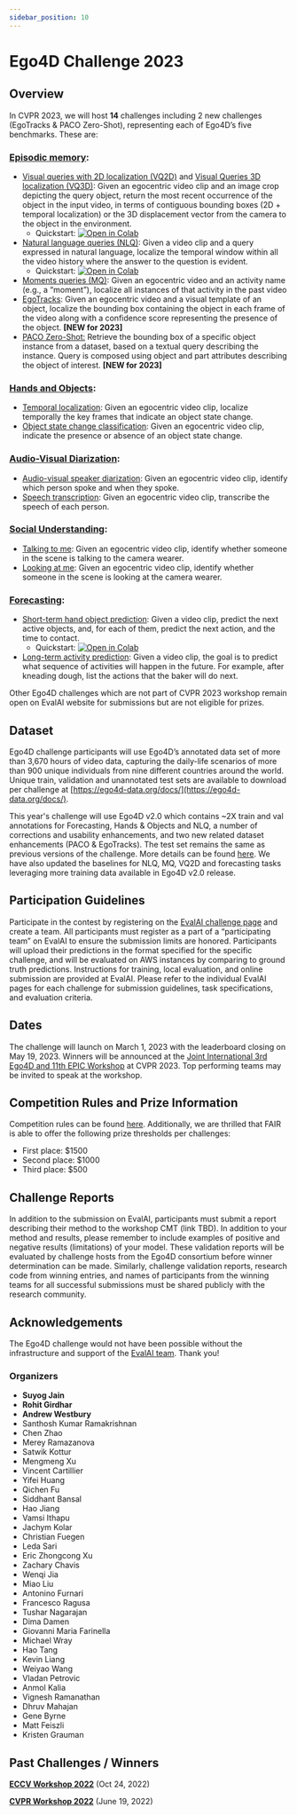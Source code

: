 ```yaml
---
sidebar_position: 10
---
```

# Ego4D Challenge 2023


## Overview


In CVPR 2023, we will host **14** challenges including 2 new challenges (EgoTracks & PACO Zero-Shot), representing each of Ego4D’s five benchmarks. These are:


### [Episodic memory](./benchmarks/episodic-memory.md):


* [Visual queries with 2D localization (VQ2D)](https://eval.ai/web/challenges/challenge-page/1843/overview) and [Visual Queries 3D localization (VQ3D)](https://eval.ai/web/challenges/challenge-page/1646/overview): Given an egocentric video clip and an image crop depicting the query object, return the most recent occurrence of the object in the input video, in terms of contiguous bounding boxes (2D + temporal localization) or the 3D displacement vector from the camera to the object in the environment. 
    * Quickstart: [![Open in Colab][Colab Badge]](https://colab.research.google.com/drive/1vtVOQzLarBCspQjH5RtHZ8qzH0VZxrmZ?usp=sharing)
* [Natural language queries (NLQ)](https://eval.ai/web/challenges/challenge-page/1629/overview): Given a video clip and a query expressed in natural language, localize the temporal window within all the video history where the answer to the question is evident.
    * Quickstart: [![Open in Colab][Colab Badge]](https://colab.research.google.com/drive/1S1LTplak-Fno3lMumCLoIfzYsx_TfNes?usp=sharing)
* [Moments queries (MQ)](https://eval.ai/web/challenges/challenge-page/1626/overview): Given an egocentric video and an activity name (e.g., a “moment”), localize all instances of that activity in the past video
* [EgoTracks](https://eval.ai/web/challenges/challenge-page/1969/overview): Given an egocentric video and a visual template of an object, localize the bounding box containing the object in each frame of the video along with a confidence score representing the presence of the object. **[NEW for 2023]**
* [PACO Zero-Shot:](https://eval.ai/web/challenges/challenge-page/1970/overview) Retrieve the bounding box of a specific object instance from a dataset, based on a textual query describing the instance. Query is composed using object and part attributes describing the object of interest. **[NEW for 2023]**
 

### [Hands and Objects](./benchmarks/hands-and-objects.md):


* [Temporal localization](https://eval.ai/web/challenges/challenge-page/1622/overview): Given an egocentric video clip, localize temporally the key frames that indicate an object state change.
* [Object state change classification](https://eval.ai/web/challenges/challenge-page/1627/overview): Given an egocentric video clip, indicate the presence or absence of an object state change.


### [Audio-Visual Diarization](./benchmarks/av-diarization.md):
* [Audio-visual speaker diarization](https://eval.ai/web/challenges/challenge-page/1640/overview): Given an egocentric video clip, identify which person spoke and when they spoke.
* [Speech transcription](https://eval.ai/web/challenges/challenge-page/1637/overview): Given an egocentric video clip, transcribe the speech of each person.


### [Social Understanding](./benchmarks/social.md):


* [Talking to me](https://eval.ai/web/challenges/challenge-page/1625/overview): Given an egocentric video clip, identify whether someone in the scene is talking to the camera wearer.
* [Looking at me](https://eval.ai/web/challenges/challenge-page/1624/overview): Given an egocentric video clip, identify whether someone in the scene is looking at the camera wearer.


### [Forecasting](./benchmarks/forecasting.md):


* [Short-term hand object prediction](https://eval.ai/web/challenges/challenge-page/1623/overview): Given a video clip, predict the next active objects, and, for each of them, predict the next action, and the time to contact.
    * Quickstart: [![Open in Colab][Colab Badge]](https://colab.research.google.com/drive/1Ok_6F1O6K8kX1S4sEnU62HoOBw_CPngR?usp=sharing)
* [Long-term activity prediction](https://eval.ai/web/challenges/challenge-page/1598/overview): Given a video clip, the goal is to predict what sequence of activities will happen in the future. For example, after kneading dough, list the actions that the baker will do next. 


Other Ego4D challenges which are not part of CVPR 2023 workshop remain open on EvalAI website for submissions but are not eligible for prizes.


<!-- ### Privacy:


* Beyond these challenges, we will launch a privacy-oriented challenge in the coming weeks, specifically calling for novel and impactful plans using annotations and data from the Ego4D AV and Social benchmarks for privacy-preserving research.  -->


## Dataset


Ego4D challenge participants will use Ego4D’s annotated data set of more than 3,670 hours of video data, capturing the daily-life scenarios of more than 900 unique individuals from nine different countries around the world. Unique train, validation and unannotated test sets are available to download per challenge at [https://ego4d-data.org/docs/](https://ego4d-data.org/docs/).


This year's challenge will use Ego4D v2.0 which contains ~2X train and val annotations for Forecasting, Hands & Objects and NLQ, a number of corrections and usability enhancements, and two new related dataset enhancements (PACO & EgoTracks). The test set remains the same as previous versions of the challenge. More details can be found [here](https://ego4d-data.org/docs/updates/). We have also updated the baselines for NLQ, MQ, VQ2D and forecasting tasks leveraging more training data available in Ego4D v2.0 release. 


## Participation Guidelines


Participate in the contest by registering on the [EvalAI challenge page](https://eval.ai/) and create a team. All participants must register as a part of a “participating team” on EvalAI to ensure the submission limits are honored. Participants will upload their predictions in the format specified for the specific challenge, and will be evaluated on AWS instances by comparing to ground truth predictions. Instructions for training, local evaluation, and online submission are provided at EvalAI. Please refer to the individual EvalAI pages for each challenge for submission guidelines, task specifications, and evaluation criteria.


## Dates


The challenge will launch on March 1, 2023 with the leaderboard closing on May 19, 2023. Winners will be announced at the [Joint International 3rd Ego4D and 11th EPIC Workshop](https://sites.google.com/view/ego4d-epic-cvpr2023-workshop/) at CVPR 2023. Top performing teams may be invited to speak at the workshop.




## Competition Rules and Prize Information

Competition rules can be found [here](pathname:///tc.pdf). Additionally, we are thrilled that FAIR is able to offer the following prize thresholds per challenges:


* First place: $1500
* Second place: $1000
* Third place: $500


## Challenge Reports


In addition to the submission on EvalAI, participants must submit a report describing their method to the workshop CMT (link TBD). In addition to your method and results, please remember to include examples of positive and negative results (limitations) of your model. These validation reports will be evaluated by challenge hosts from the Ego4D consortium before winner determination can be made. Similarly, challenge validation reports, research code from winning entries, and names of participants from the winning teams for all successful submissions must be shared publicly with the research community.   


## Acknowledgements


The Ego4D challenge would not have been possible without the infrastructure and support of the [EvalAI team](https://eval.ai/team). Thank you!


### Organizers


- **Suyog Jain**
- **Rohit Girdhar**
- **Andrew Westbury**
- Santhosh Kumar Ramakrishnan
- Chen Zhao
- Merey Ramazanova
- Satwik Kottur
- Mengmeng Xu
- Vincent Cartillier 
- Yifei Huang
- Qichen Fu
- Siddhant Bansal
- Hao Jiang
- Vamsi Ithapu
- Jachym Kolar
- Christian Fuegen
- Leda Sari
- Eric Zhongcong Xu 
- Zachary Chavis 
- Wenqi Jia
- Miao Liu
- Antonino Furnari
- Francesco Ragusa 
- Tushar Nagarajan
- Dima Damen
- Giovanni Maria Farinella
- Michael Wray
- Hao Tang
- Kevin Liang
- Weiyao Wang
- Vladan Petrovic
- Anmol Kalia
- Vignesh Ramanathan
- Dhruv Mahajan
- Gene Byrne
- Matt Feiszli
- Kristen Grauman




## Past Challenges / Winners
**[ECCV Workshop 2022](https://ego4d-data.org/workshops/eccv22/)** (Oct 24, 2022)


**[CVPR Workshop 2022](https://ego4d-data.org/workshops/cvpr22/)** (June 19, 2022)


[Colab Badge]:          https://colab.research.google.com/assets/colab-badge.svg




<!-- ### Not running:
* [State change object detection](https://eval.ai/web/challenges/challenge-page/1632/overview): Given an egocentric video clip, identify the objects whose states are changing and outline them with bounding boxes.


* [Audio-visual localization](https://eval.ai/web/challenges/challenge-page/1633/overview): Given an egocentric video clip, localize the speakers in the visual field of view.


* [Audio-only Diarization Challenge](https://eval.ai/web/challenges/challenge-page/1641/overview): Given an egocentric video clip, identify which person spoke and when they spoke based on audio alone.


* [Hand forecasting](https://eval.ai/web/challenges/challenge-page/1630/overview): Given a short preceding video clip, predict where the hand will be visible in the future, in terms of a bounding box center in keyframes.

Competition rules can be found [here](https://ego4d-interactive-fig1.s3.eu-west-2.amazonaws.com/tc.pdf). 
-->



